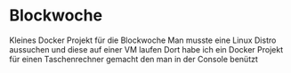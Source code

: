 # Blockwoche
Kleines Docker Projekt für die Blockwoche
Man musste eine Linux Distro aussuchen und diese auf einer VM laufen
Dort habe ich ein Docker Projekt für einen Taschenrechner gemacht den man in der Console benützt
